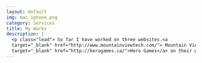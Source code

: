 ```yaml
---
layout: default
img: mac_iphone.png
category: Services
title: My Works
description: |
  <p class="lead"> So far I have worked on three websites.<a
  target="_blank" href="http://www.mountainviewtech.com/"> Mountain View Technologies</a> was my first website that I've ever made so it's simple and straightforward. Now I work for <a
  target="_blank" href="http://herogames.ca/">Hero Games</a> on their website using Wordpress. The third and final one is of course the one your looking at right now, using Jekyll.</p>
---
```


<!-- original code from templete

---
layout: default
img: dog.png
category: Services
title: My Works
description: |
  <p class="lead">Turn your 2D designs into high quality, 3D
  product shots in seconds using free Photoshop actions by <a
  target="_blank" href="http://www.psdcovers.com/">PSDCovers</a>! Visit
  their website to download some of their awesome, free photoshop
  actions!</p>
---

-->